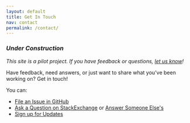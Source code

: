 ```yaml
---
layout: default
title: Get In Touch
nav: contact
permalink: /contact/
---
```



### _Under Construction_

_This site is a pilot project.  If you have feedback or questions, [let us know](https://github.com/18F/ED-Developer-Hub/issues)!_



Have feedback, need answers, or just want to share what you've been working on?  Get in touch!  

You can:   

* [File an Issue in GitHub](https://github.com/18F/ED-Developer-Hub/issues)  
* [Ask a Question on StackExchange](https://opendata.stackexchange.com/questions/ask?tags=usedgov) or [Answer Someone Else's](http://opendata.stackexchange.com/questions/tagged/usedgov)  
* [Sign up for Updates](https://groups.google.com/forum/#!forum/dept-of-education-developer-updates)
  
